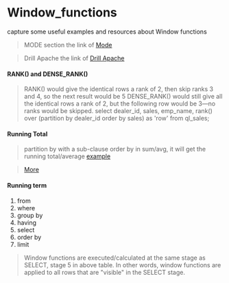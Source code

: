 # Window_functions

capture some useful examples and resources about Window functions

> MODE section
the link of [Mode](https://mode.com/sql-tutorial/sql-window-functions/)

> Drill Apache
the link of [Drill Apache](https://drill.apache.org/docs/sql-window-functions-introduction/)


#### RANK() and DENSE_RANK()
> RANK() would give the identical rows a rank of 2, then skip ranks 3 and 4, so the next result would be 5
> DENSE_RANK() would still give all the identical rows a rank of 2, but the following row would be 3—no ranks would be skipped.
select dealer_id, sales, emp_name, rank() over (partition by dealer_id order by sales) as 'row'
from ql_sales;



#### Running Total
> partition by with a sub-clause order by in sum/avg, it will get the running total/average
[example](https://stackoverflow.com/questions/10039431/how-can-i-use-sum-over)
 
> [More](https://codingsight.com/calculating-running-total-with-over-clause-and-partition-by-clause-in-sql-server/)
  
 
 #### Running term

  
  1. from
  2. where
  3. group by
  4. having
  5. select
  6. order by
  7. limit
  
 > Window functions are executed/calculated at the same stage as SELECT, stage 5 in above table.  In other words, window functions are applied to all rows that are "visible" in the SELECT stage.
